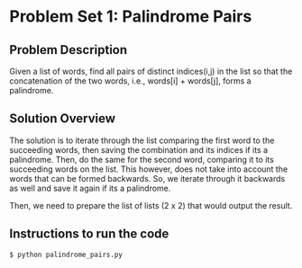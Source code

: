 # Problem Set 1: Palindrome Pairs

## Problem Description
Given a list of words, find all pairs of distinct indices(i,j) in the list so that the concatenation of the two words, i.e., words[i] + words[j], forms a palindrome.

## Solution Overview
The solution is to iterate through the list comparing the first word to the succeeding words, then saving the combination and its indices if its a palindrome. Then, do the same for the second word, comparing it to its succeeding words on the list. This however, does not take into account the words that can be formed backwards. So, we iterate through it backwards as well and save it again if its a palindrome.

Then, we need to prepare the list of lists (2 x 2) that would output the result.

## Instructions to run the code
```
$ python palindrome_pairs.py
```

